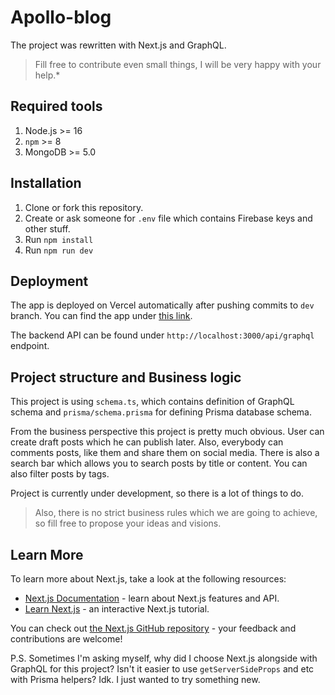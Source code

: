 # Apollo-blog

The project was rewritten with Next.js and GraphQL.

> Fill free to contribute even small things, I will be very happy with your help.*

## Required tools

1. Node.js >= 16
2. `npm` >= 8
3. MongoDB >= 5.0

## Installation

1. Clone or fork this repository.
2. Create or ask someone for `.env` file which contains Firebase keys and other stuff.
3. Run `npm install`
4. Run `npm run dev`

## Deployment

The app is deployed on Vercel automatically after pushing commits to `dev` branch. You can find the app under [this link](https://apollo-blog.vercel.app/).

The backend API can be found under `http://localhost:3000/api/graphql` endpoint.

## Project structure and Business logic

This project is using `schema.ts`, which contains definition of GraphQL schema and `prisma/schema.prisma` for defining Prisma database schema.

From the business perspective this project is pretty much obvious. User can create draft posts which he can publish later. Also, everybody can comments posts, like them and share them on social media. There is also a search bar which allows you to search posts by title or content. You can also filter posts by tags.

Project is currently under development, so there is a lot of things to do.

> Also, there is no strict business rules which we are going to achieve, so fill free to propose your ideas and visions.

## Learn More

To learn more about Next.js, take a look at the following resources:

- [Next.js Documentation](https://nextjs.org/docs) - learn about Next.js features and API.
- [Learn Next.js](https://nextjs.org/learn) - an interactive Next.js tutorial.

You can check out [the Next.js GitHub repository](https://github.com/vercel/next.js/) - your feedback and contributions are welcome!

P.S. Sometimes I'm asking myself, why did I choose Next.js alongside with GraphQL for this project? Isn't it easier to use `getServerSideProps` and etc with Prisma helpers? Idk. I just wanted to try something new.
